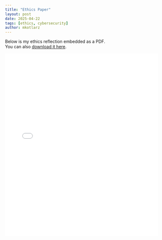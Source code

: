 ```yaml
---
title: "Ethics Paper"
layout: post
date: 2025-04-22
tags: [ethics, cybersecurity]
author: mkotlarz
---
```


Below is my ethics reflection embedded as a PDF.  
You can also [download it here](/assets/pdf/ethics.pdf).

<embed 
  src="/assets/pdf/ethics.pdf" 
  type="application/pdf" 
  width="100%" 
  height="600px" />
